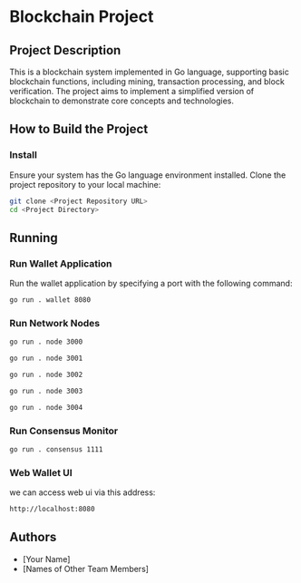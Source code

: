 
# Blockchain Project

## Project Description
This is a blockchain system implemented in Go language, supporting basic blockchain functions, including mining, transaction processing, and block verification. The project aims to implement a simplified version of blockchain to demonstrate core concepts and technologies.

## How to Build the Project

### Install
Ensure your system has the Go language environment installed. Clone the project repository to your local machine:

```bash
git clone <Project Repository URL>
cd <Project Directory>
```

## Running



### Run Wallet Application
Run the wallet application by specifying a port with the following command:

```bash
go run . wallet 8080
```

### Run Network Nodes
```bash
go run . node 3000
```

```bash
go run . node 3001
```

```bash
go run . node 3002
```
```bash
go run . node 3003
```
```bash
go run . node 3004
```

### Run Consensus Monitor

```bash
go run . consensus 1111
```

### Web Wallet UI

we can access web ui via this address:

```bash
http://localhost:8080
```


## Authors
- [Your Name]
- [Names of Other Team Members]
